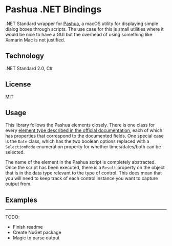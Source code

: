 # Pashua .NET Bindings

.NET Standard wrapper for [Pashua](https://www.bluem.net/en/projects/pashua/), a macOS utility for displaying simple dialog boxes through scripts.  The use case for this is small utilities where it would be nice to have a GUI but the overhead of using something like Xamarin Mac is not justified.

## Technology

.NET Standard 2.0, C#

## License

MIT

## Usage

This library follows the Pashua elements closely.  There is one class for every [element type described in the official documentation](https://www.bluem.net/pashua-docs-latest.html), each of which has properties that correspond to the documented fields.  One special case is the `Date` class, which has the two boolean options replaced with a `SelectionMode` enumeration property for whether times/dates/both can be selected.

The name of the element in the Pashua script is completely abstracted.  Once the script has been executed, there is a `Result` property on the object that is in the data type relevant to the type of control.  This does mean that you will need to keep track of each control instance you want to capture output from.

## Examples

--------------------



TODO:
* Finish readme
* Create NuGet package
* Magic to parse output
